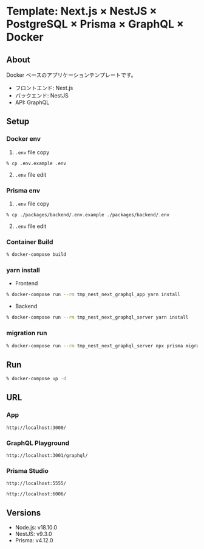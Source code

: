 # Template: Next.js × NestJS × PostgreSQL × Prisma × GraphQL × Docker

## About

Docker ベースのアプリケーションテンプレートです。

- フロントエンド: Next.js
- バックエンド: NestJS
- API: GraphQL

## Setup

### Docker env

1. `.env` file copy

```
% cp .env.example .env
```

2. `.env` file edit

### Prisma env

1. `.env` file copy

```
% cp ./packages/backend/.env.example ./packages/backend/.env
```

2. `.env` file edit

### Container Build

```sh
% docker-compose build
```

### yarn install

- Frontend

```sh
% docker-compose run --rm tmp_nest_next_graphql_app yarn install
```

- Backend

```sh
% docker-compose run --rm tmp_nest_next_graphql_server yarn install
```

### migration run

```sh
% docker-compose run --rm tmp_nest_next_graphql_server npx prisma migrate dev --name init
```

## Run

```sh
% docker-compose up -d
```

## URL

### App

```
http://localhost:3000/
```

### GraphQL Playground

```
http://localhost:3001/graphql/
```

### Prisma Studio

```
http://localhost:5555/
```

```
http://localhost:6006/
```

## Versions

- Node.js: v18.10.0
- NestJS: v9.3.0
- Prisma: v4.12.0
